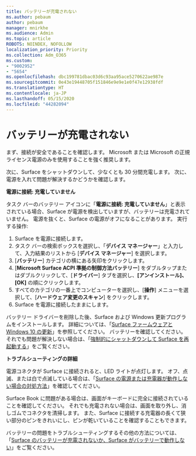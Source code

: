 ```yaml
---
title: バッテリーが充電されない
ms.author: pebaum
author: pebaum
manager: mnirkhe
ms.audience: Admin
ms.topic: article
ROBOTS: NOINDEX, NOFOLLOW
localization_priority: Priority
ms.collection: Adm_O365
ms.custom:
- "9002952"
- "5654"
ms.openlocfilehash: dbc199781dbac03d6c93aa95ace5270622ae987e
ms.sourcegitcommit: 0e43e19448705f151846e9e9e1e0f47e12938fdf
ms.translationtype: HT
ms.contentlocale: ja-JP
ms.lasthandoff: 05/15/2020
ms.locfileid: "44282094"
---
```

# <a name="battery-wont-charge"></a>バッテリーが充電されない

まず、接続が安全であることを確認します。 Microsoft または Microsoft の正規ライセンス電源のみを使用することを強く推奨します。

次に、Surface をシャットダウンして、少なくとも 30 分間充電します。 次に、電源を入れて問題が解決するかどうかを確認します。

**電源に接続: 充電していません**

タスク バーのバッテリー アイコンに「**電源に接続: 充電していません**」と表示されている場合、Surface が電源を検出していますが、バッテリーは充電されていません。 電源を抜くと、Surface の電源がオフになることがあります。 実行する操作:

1. Surface を電源に接続します。
2. タスク バーの検索ボックスを選択し、「**デバイス マネージャー**」と入力して、入力結果のリストから [**デバイス マネージャー**] を選択します。
3. [**バッテリー**] カテゴリの横にある矢印をクリックします。
4. [**Microsoft Surface ACPI 準拠の制御方法バッテリー**] をダブルタップまたはダブルクリックして、[**ドライバー**] タブを選択し、**[アンインストール]、[OK]** の順にクリックします。
5. すべてのカテゴリの一番上でコンピューターを選択し、[**操作**] メニューを選択して、[**ハードウェア変更のスキャン**] をクリックします。
6. Surface を電源に接続したままにします。

バッテリー ドライバーを削除した後、Surface および Windows 更新プログラムをインストールします。 詳細については、「[Surface ファームウェアと Windows 10 の更新](https://support.microsoft.com/help/4023505)」を参照してください。 バッテリーを確認してください。 それでも問題が解決しない場合は、「[強制的にシャットダウンして Surface を再起動する](https://support.microsoft.com/help/4036280/surface-force-a-shut-down-and-restart-your-surface)」をご覧ください。

**トラブルシューティングの詳細**

電源コネクタが Surface に接続されると、LED ライトが点灯します。 オフ、点滅、または白で点滅している場合は、「[Surface の電源または充電器が動作しない場合の対処方法](https://support.microsoft.com/help/4484763/surface-fix-issues-with-your-power-supply)」を確認してください。 

Surface Book に問題がある場合は、画面がキーボードに完全に接続されていることを確認してください。 それでも充電されない場合は、画面を取り外し、消しゴムでコネクタを清掃します。 また、Surface に接続する充電器の長くて狭い部分のピンをきれいにし、ピンが乾いていることを確認することもできます。

バッテリーの問題をトラブルシューティングするその他の方法については、「[Surface のバッテリーが充電されないか、Surface がバッテリーで動作しない](https://support.microsoft.com/help/4023536/surface-surface-battery-wont-charge)」をご覧ください。

